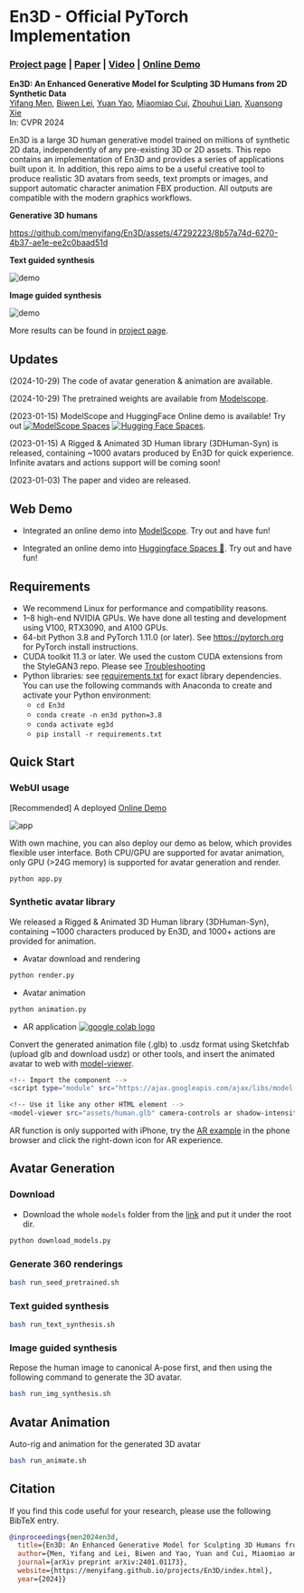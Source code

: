 # En3D - Official PyTorch Implementation

### [Project page](https://menyifang.github.io/projects/En3D/index.html) | [Paper](https://arxiv.org/abs/2401.01173) | [Video](https://www.youtube.com/watch?v=YxMjaKgGdCc&t=5s) | [Online Demo](https://modelscope.cn/studios/alibaba_openvision_3dgen/En3D/summary)

**En3D: An Enhanced Generative Model for Sculpting 3D Humans from 2D Synthetic Data**<br>
[Yifang Men](https://menyifang.github.io/), 
[Biwen Lei](mailto:biwen.lbw@alibaba-inc.com), 
[Yuan Yao](mailto:yaoy92@gmail.com), 
[Miaomiao Cui](mailto:miaomiao.cmm@alibaba-inc.com),
[Zhouhui Lian](https://www.icst.pku.edu.cn/zlian/),
[Xuansong Xie](https://scholar.google.com/citations?user=M0Ei1zkAAAAJ&hl=en)<br>
In: CVPR 2024


En3D is a large 3D human generative model trained on millions of synthetic 2D data, independently of any pre-existing 3D or 2D assets. 
This repo contains an implementation of En3D and provides a series of applications built upon it. In addition, this repo aims to be a useful creative tool to produce realistic 3D avatars from seeds, text prompts or images, and support automatic character animation FBX production. 
All outputs are compatible with the modern graphics workflows. 



**Generative 3D humans**<br> 

https://github.com/menyifang/En3D/assets/47292223/8b57a74d-6270-4b37-ae1e-ee2c0baad51d


**Text guided synthesis**<br> 

![demo](assets/demo_text.gif)


**Image guided synthesis**<br> 

![demo](assets/demo_img.gif)

More results can be found in [project page](https://menyifang.github.io/projects/En3D/index.html).


## Updates

(2024-10-29) The code of avatar generation & animation are available.

(2024-10-29) The pretrained weights are available from [Modelscope](https://modelscope.cn/models/alibaba_openvision_3dgen/cv_en3d_3d_human_generation).

(2023-01-15) ModelScope and HuggingFace Online demo is available! Try out [![ModelScope Spaces](
https://img.shields.io/badge/ModelScope-Spaces-blue)](https://modelscope.cn/studios/alibaba_openvision_3dgen/En3D/summary) [![Hugging Face Spaces](https://img.shields.io/badge/%F0%9F%A4%97%20Hugging%20Face-Spaces-blue)](https://huggingface.co/spaces/menyifang/En3D). 

(2023-01-15) A Rigged & Animated 3D Human library (3DHuman-Syn) is released, containing ~1000 avatars produced by En3D for quick experience. Infinite avatars and actions support will be coming soon!

(2023-01-03) The paper and video are released.


## Web Demo

- Integrated an online demo into [ModelScope](https://modelscope.cn/studios/alibaba_openvision_3dgen/En3D/summary). Try out and have fun!

- Integrated an online demo into [Huggingface Spaces 🤗](https://huggingface.co/spaces/menyifang/En3D). Try out and have fun!


## Requirements

* We recommend Linux for performance and compatibility reasons.
* 1&ndash;8 high-end NVIDIA GPUs. We have done all testing and development using V100, RTX3090, and A100 GPUs.
* 64-bit Python 3.8 and PyTorch 1.11.0 (or later). See https://pytorch.org for PyTorch install instructions.
* CUDA toolkit 11.3 or later. We used the custom CUDA extensions from the StyleGAN3 repo. Please see [Troubleshooting](https://github.com/NVlabs/stylegan3/blob/main/docs/troubleshooting.md#why-is-cuda-toolkit-installation-necessary)
* Python libraries: see [requirements.txt](./requirements.txt) for exact library dependencies.  You can use the following commands with Anaconda to create and activate your Python environment:
  - `cd En3d`
  - `conda create -n en3d python=3.8`
  - `conda activate eg3d`
  - `pip install -r requirements.txt`



## Quick Start

### WebUI usage
[Recommended] A deployed [Online Demo](https://modelscope.cn/studios/alibaba_openvision_3dgen/En3D/summary)

![app](assets/app_thumb.png)


With own machine, you can also deploy our demo as below, which provides flexible user interface. Both CPU/GPU are supported for avatar animation, only GPU (>24G memory) is supported for avatar generation and render.

```bash
python app.py
```

### Synthetic avatar library

We released a Rigged & Animated 3D Human library (3DHuman-Syn), containing ~1000 characters produced by En3D, and 1000+ actions are provided for animation.

- Avatar download and rendering
```bash
python render.py
```

- Avatar animation
```bash
python animation.py
```


- AR application <a href="https://3d-studio123.github.io/"><img src="https://img.shields.io/badge/Open in-iphone-blue" alt="google colab logo"></a> 


Convert the generated animation file (.glb) to .usdz format using Sketchfab (upload glb and download usdz) or other tools, and insert the animated avatar to web with [model-viewer](https://modelviewer.dev/).

```bash
<!-- Import the component -->
<script type="module" src="https://ajax.googleapis.com/ajax/libs/model-viewer/3.3.0/model-viewer.min.js"></script>

<!-- Use it like any other HTML element -->
<model-viewer src="assets/human.glb" camera-controls ar shadow-intensity="1" ios-src="assets/human.usdz"></model-viewer>

```
AR function is only supported with iPhone, try the [AR example](https://3d-studio123.github.io/) in the phone browser and click the right-down icon for AR experience.



## Avatar Generation

### Download
- Download the whole `models` folder from the [link](https://modelscope.cn/models/alibaba_openvision_3dgen/cv_en3d_3d_human_generation/files) and put it under the root dir.

```bash
python download_models.py
```

### Generate 360 renderings
    
```bash
bash run_seed_pretrained.sh
```

### Text guided synthesis
```bash
bash run_text_synthesis.sh
```

### Image guided synthesis
Repose the human image to canonical A-pose first, and then using the following command to generate the 3D avatar.
```bash
bash run_img_synthesis.sh
```

## Avatar Animation
Auto-rig and animation for the generated 3D avatar
```bash
bash run_animate.sh
```







## Citation

If you find this code useful for your research, please use the following BibTeX entry.

```bibtex
@inproceedings{men2024en3d,
  title={En3D: An Enhanced Generative Model for Sculpting 3D Humans from 2D Synthetic Data},
  author={Men, Yifang and Lei, Biwen and Yao, Yuan and Cui, Miaomiao and Lian, Zhouhui and Xie, Xuansong},
  journal={arXiv preprint arXiv:2401.01173},
  website={https://menyifang.github.io/projects/En3D/index.html},
  year={2024}}
```

